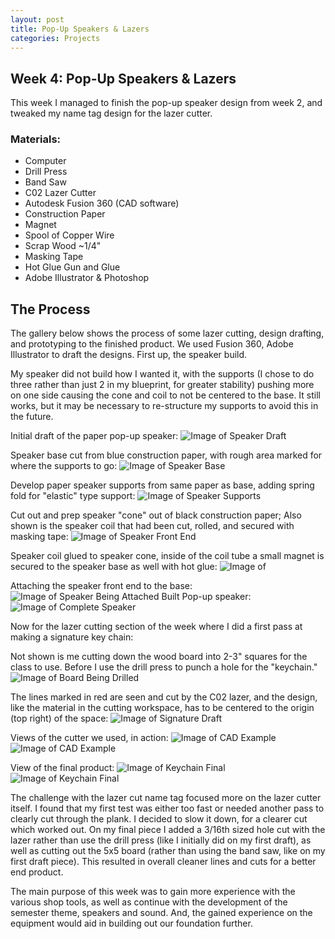 ```yaml
---
layout: post
title: Pop-Up Speakers & Lazers
categories: Projects
---
```


## Week 4: Pop-Up Speakers & Lazers
This week I managed to finish the pop-up speaker design from week 2, and tweaked my name tag design for the lazer cutter.

### Materials:
  - Computer
  - Drill Press
  - Band Saw
  - C02 Lazer Cutter
  - Autodesk Fusion 360 (CAD software)
  - Construction Paper
  - Magnet
  - Spool of Copper Wire
  - Scrap Wood ~1/4"
  - Masking Tape
  - Hot Glue Gun and Glue
  - Adobe Illustrator & Photoshop

## The Process
The gallery below shows the process of some lazer cutting, design drafting, and prototyping to the finished product. We used Fusion 360, Adobe Illustrator to draft the designs. First up, the speaker build.

My speaker did not build how I wanted it, with the supports (I chose to do three rather than just 2 in my blueprint, for greater stability) pushing more on one side causing the cone and coil to not be centered to the base. It still works, but it may be necessary to re-structure my supports to avoid this in the future.

Initial draft of the paper pop-up speaker:
![Image of Speaker Draft](/images/project4_week4/IMG_20190205_171944.jpg)

Speaker base cut from blue construction paper, with rough area marked for where the supports to go:
![Image of Speaker Base](/images/project4_week4/IMG_20190205_160014.jpg)

Develop paper speaker supports from same paper as base, adding spring fold for "elastic" type support:
![Image of Speaker Supports](/images/project4_week4/IMG_20190205_160021.jpg)

Cut out and prep speaker "cone" out of black construction paper; Also shown is the speaker coil that had been cut, rolled, and secured with masking tape:
![Image of Speaker Front End](/images/project4_week4/IMG_20190205_160040.jpg)

Speaker coil glued to speaker cone, inside of the coil tube a small magnet is secured to the speaker base as well with hot glue:
![Image of ](/images/project4_week4/IMG_20190205_162347.jpg)

Attaching the speaker front end to the base:
![Image of Speaker Being Attached](/images/project4_week4/IMG_20190205_162618.jpg)
Built Pop-up speaker:
![Image of Complete Speaker](/images/project4_week4/IMG_20190205_162618.jpg)

Now for the lazer cutting section of the week where I did a first pass at making a signature key chain:

Not shown is me cutting down the wood board into 2-3" squares for the class to use. Before I use the drill press to punch a hole for the "keychain."
![Image of Board Being Drilled](/images/project4_week4/IMG_20190205_165136.jpg)

The lines marked in red are seen and cut by the C02 lazer, and the design, like the material in the cutting workspace, has to be centered to the origin (top right) of the space:
![Image of Signature Draft](/images/project4_week4/lazercutAI.jpg)

Views of the cutter we used, in action:
![Image of CAD Example](/images/project4_week4/IMG_20190205_171437.jpg)
![Image of CAD Example](/images/project4_week4/IMG_20190205_171439.jpg)

View of the final product:
![Image of Keychain Final](/images/project4_week4/IMG_20190205_171604.jpg)
![Image of Keychain Final](/images/project4_week4/IMG_20190205_171604_edited.jpg)

The challenge with the lazer cut name tag focused more on the lazer cutter itself. I found that my first test was either too fast or needed another pass to clearly cut through the plank. I decided to slow it down, for a clearer cut which worked out. On my final piece I added a 3/16th sized hole cut with the lazer rather than use the drill press (like I initially did on my first draft), as well as cutting out the 5x5 board (rather than using the band saw, like on my first draft piece). This resulted in overall cleaner lines and cuts for a better end product.

The main purpose of this week was to gain more experience with the various shop tools, as well as continue with the development of the semester theme, speakers and sound. And, the gained experience on the equipment would aid in building out our foundation further.
